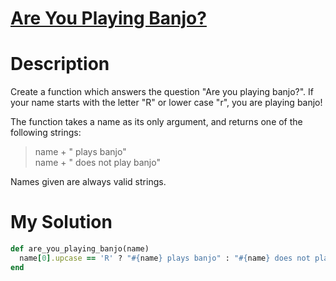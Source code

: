 # [Are You Playing Banjo?](https://www.codewars.com/kata/53af2b8861023f1d88000832)

# Description
Create a function which answers the question "Are you playing banjo?".
If your name starts with the letter "R" or lower case "r", you are playing banjo!

The function takes a name as its only argument, and returns one of the following strings:

>name + " plays banjo"\
name + " does not play banjo"

Names given are always valid strings.

# My Solution
```ruby
def are_you_playing_banjo(name)
  name[0].upcase == 'R' ? "#{name} plays banjo" : "#{name} does not play banjo"
end
```

